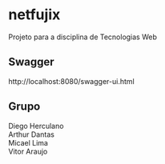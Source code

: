 # netfujix

Projeto para a disciplina de Tecnologias Web

## Swagger

http://localhost:8080/swagger-ui.html

## Grupo

Diego Herculano  
Arthur Dantas  
Micael Lima  
Vitor Araujo
